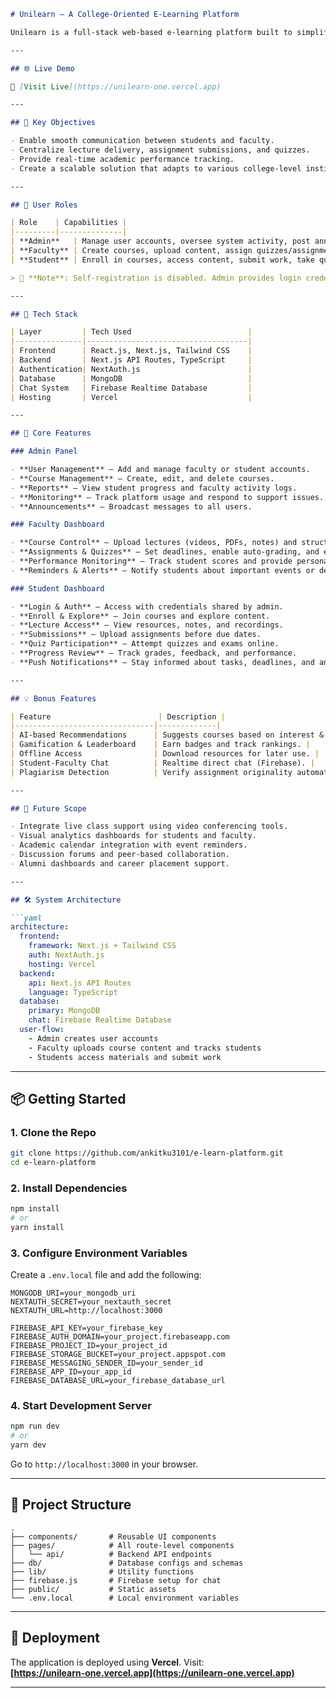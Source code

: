 ```markdown
# Unilearn – A College-Oriented E-Learning Platform

Unilearn is a full-stack web-based e-learning platform built to simplify and enhance the learning experience for colleges. It bridges communication gaps, streamlines course handling, and brings together students, faculty, and administrators on a unified digital platform.

---

## 🌐 Live Demo

🔗 [Visit Live](https://unilearn-one.vercel.app)

---

## 🎯 Key Objectives

- Enable smooth communication between students and faculty.
- Centralize lecture delivery, assignment submissions, and quizzes.
- Provide real-time academic performance tracking.
- Create a scalable solution that adapts to various college-level institutions.

---

## 👤 User Roles

| Role    | Capabilities |
|---------|--------------|
| **Admin**   | Manage user accounts, oversee system activity, post announcements, generate reports. |
| **Faculty** | Create courses, upload content, assign quizzes/assignments, and track student performance. |
| **Student** | Enroll in courses, access content, submit work, take quizzes, and view feedback. |

> 📝 **Note**: Self-registration is disabled. Admin provides login credentials for each user.

---

## 🧱 Tech Stack

| Layer         | Tech Used                          |
|---------------|------------------------------------|
| Frontend      | React.js, Next.js, Tailwind CSS    |
| Backend       | Next.js API Routes, TypeScript     |
| Authentication| NextAuth.js                        |
| Database      | MongoDB                            |
| Chat System   | Firebase Realtime Database         |
| Hosting       | Vercel                             |

---

## 🧩 Core Features

### Admin Panel

- **User Management** – Add and manage faculty or student accounts.
- **Course Management** – Create, edit, and delete courses.
- **Reports** – View student progress and faculty activity logs.
- **Monitoring** – Track platform usage and respond to support issues.
- **Announcements** – Broadcast messages to all users.

### Faculty Dashboard

- **Course Control** – Upload lectures (videos, PDFs, notes) and structure modules.
- **Assignments & Quizzes** – Set deadlines, enable auto-grading, and evaluate responses.
- **Performance Monitoring** – Track student scores and provide personalized feedback.
- **Reminders & Alerts** – Notify students about important events or deadlines.

### Student Dashboard

- **Login & Auth** – Access with credentials shared by admin.
- **Enroll & Explore** – Join courses and explore content.
- **Lecture Access** – View resources, notes, and recordings.
- **Submissions** – Upload assignments before due dates.
- **Quiz Participation** – Attempt quizzes and exams online.
- **Progress Review** – Track grades, feedback, and performance.
- **Push Notifications** – Stay informed about tasks, deadlines, and announcements.

---

## 💡 Bonus Features

| Feature                        | Description |
|-------------------------------|-------------|
| AI-based Recommendations      | Suggests courses based on interest & history. |
| Gamification & Leaderboard    | Earn badges and track rankings. |
| Offline Access                | Download resources for later use. |
| Student-Faculty Chat          | Realtime direct chat (Firebase). |
| Plagiarism Detection          | Verify assignment originality automatically. |

---

## 🚀 Future Scope

- Integrate live class support using video conferencing tools.
- Visual analytics dashboards for students and faculty.
- Academic calendar integration with event reminders.
- Discussion forums and peer-based collaboration.
- Alumni dashboards and career placement support.

---

## 🛠️ System Architecture

```yaml
architecture:
  frontend:
    framework: Next.js + Tailwind CSS
    auth: NextAuth.js
    hosting: Vercel
  backend:
    api: Next.js API Routes
    language: TypeScript
  database:
    primary: MongoDB
    chat: Firebase Realtime Database
  user-flow:
    - Admin creates user accounts
    - Faculty uploads course content and tracks students
    - Students access materials and submit work
```

---

## 📦 Getting Started

### 1. Clone the Repo

```bash
git clone https://github.com/ankitku3101/e-learn-platform.git
cd e-learn-platform
```

### 2. Install Dependencies

```bash
npm install
# or
yarn install
```

### 3. Configure Environment Variables

Create a `.env.local` file and add the following:

```env
MONGODB_URI=your_mongodb_uri
NEXTAUTH_SECRET=your_nextauth_secret
NEXTAUTH_URL=http://localhost:3000

FIREBASE_API_KEY=your_firebase_key
FIREBASE_AUTH_DOMAIN=your_project.firebaseapp.com
FIREBASE_PROJECT_ID=your_project_id
FIREBASE_STORAGE_BUCKET=your_project.appspot.com
FIREBASE_MESSAGING_SENDER_ID=your_sender_id
FIREBASE_APP_ID=your_app_id
FIREBASE_DATABASE_URL=your_firebase_database_url
```

### 4. Start Development Server

```bash
npm run dev
# or
yarn dev
```

Go to `http://localhost:3000` in your browser.

---

## 📁 Project Structure

```
.
├── components/       # Reusable UI components
├── pages/            # All route-level components
│   └── api/          # Backend API endpoints
├── db/               # Database configs and schemas
├── lib/              # Utility functions
├── firebase.js       # Firebase setup for chat
├── public/           # Static assets
└── .env.local        # Local environment variables
```

---

## 🔗 Deployment

The application is deployed using **Vercel**. Visit:  
**[https://unilearn-one.vercel.app](https://unilearn-one.vercel.app)**

---
```

